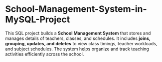# School-Management-System-in-MySQL-Project
This SQL project builds a **School Management System** that stores and manages details of teachers, classes, and schedules. It includes **joins, grouping, updates, and deletes** to view class timings, teacher workloads, and subject schedules. The system helps organize and track teaching activities efficiently across the school.
